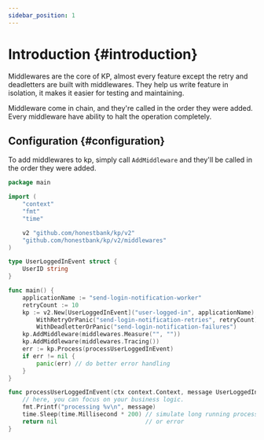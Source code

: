 ```yaml
---
sidebar_position: 1
---
```


# Introduction {#introduction}
Middlewares are the core of KP, almost every feature except the retry and deadletters are built with middlewares.
They help us write feature in isolation, it makes it easier for testing and maintaining.

Middleware come in chain, and they're called in the order they were added.
Every middleware have ability to halt the operation completely.

## Configuration {#configuration}
To add middlewares to kp, simply call `AddMiddleware` and they'll be called in the order they were added.

```go
package main

import (
	"context"
	"fmt"
	"time"

	v2 "github.com/honestbank/kp/v2"
	"github.com/honestbank/kp/v2/middlewares"
)

type UserLoggedInEvent struct {
	UserID string
}

func main() {
	applicationName := "send-login-notification-worker"
	retryCount := 10
	kp := v2.New[UserLoggedInEvent]("user-logged-in", applicationName).
		WithRetryOrPanic("send-login-notification-retries", retryCount).
		WithDeadletterOrPanic("send-login-notification-failures")
	kp.AddMiddleware(middlewares.Measure("", ""))
	kp.AddMiddleware(middlewares.Tracing())
	err := kp.Process(processUserLoggedInEvent)
	if err != nil {
		panic(err) // do better error handling
	}
}

func processUserLoggedInEvent(ctx context.Context, message UserLoggedInEvent) error {
	// here, you can focus on your business logic.
	fmt.Printf("processing %v\n", message)
	time.Sleep(time.Millisecond * 200) // simulate long running process
	return nil                         // or error
}
```

